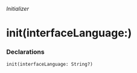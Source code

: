*Initializer*

# init(interfaceLanguage:)

### Declarations

```
init(interfaceLanguage: String?)
```

